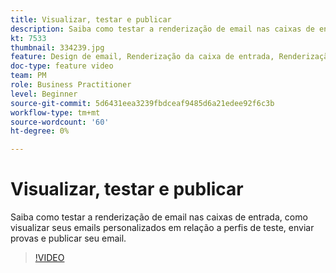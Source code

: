 ```yaml
---
title: Visualizar, testar e publicar
description: Saiba como testar a renderização de email nas caixas de entrada, como visualizar seus emails personalizados em relação a perfis de teste, enviar provas e publicar seu email.
kt: 7533
thumbnail: 334239.jpg
feature: Design de email, Renderização da caixa de entrada, Renderização de email
doc-type: feature video
team: PM
role: Business Practitioner
level: Beginner
source-git-commit: 5d6431eea3239fbdceaf9485d6a21edee92f6c3b
workflow-type: tm+mt
source-wordcount: '60'
ht-degree: 0%

---
```



# Visualizar, testar e publicar

Saiba como testar a renderização de email nas caixas de entrada, como visualizar seus emails personalizados em relação a perfis de teste, enviar provas e publicar seu email.

>[!VIDEO](https://video.tv.adobe.com/v/334239?quality=12)

